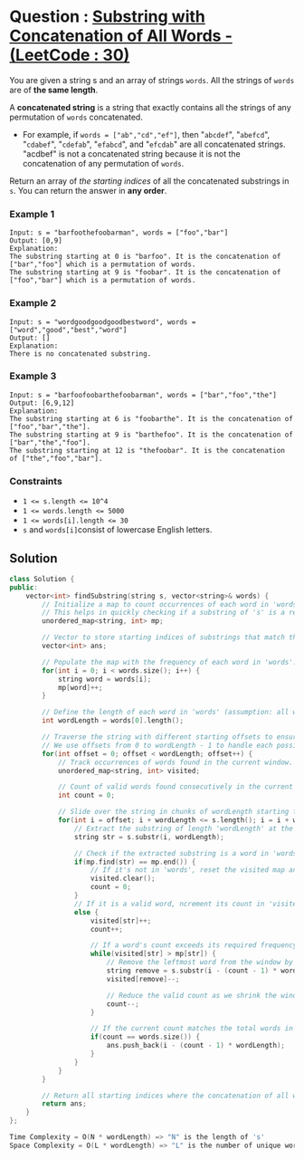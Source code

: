 # Question : [Substring with Concatenation of All Words - (LeetCode : 30)](https://leetcode.com/problems/substring-with-concatenation-of-all-words/description/)

You are given a string s and an array of strings `words`. All the strings of `words` are of **the same length**.

A **concatenated string** is a string that exactly contains all the strings of any permutation of `words` concatenated.
- For example, if `words = ["ab","cd","ef"]`, then "`abcdef`", "`abefcd`", "`cdabef`", "`cdefab`", "`efabcd`", and "`efcdab`" are all concatenated strings. "acdbef" is not a concatenated string because it is not the concatenation of any permutation of `words`.

Return an array of *the starting indices* of all the concatenated substrings in `s`. You can return the answer in **any order**.

### Example 1

```
Input: s = "barfoothefoobarman", words = ["foo","bar"]
Output: [0,9]
Explanation:
The substring starting at 0 is "barfoo". It is the concatenation of ["bar","foo"] which is a permutation of words.
The substring starting at 9 is "foobar". It is the concatenation of ["foo","bar"] which is a permutation of words.
```

### Example 2

```
Input: s = "wordgoodgoodgoodbestword", words = ["word","good","best","word"]
Output: []
Explanation:
There is no concatenated substring.
```

### Example 3

```
Input: s = "barfoofoobarthefoobarman", words = ["bar","foo","the"]
Output: [6,9,12]
Explanation:
The substring starting at 6 is "foobarthe". It is the concatenation of ["foo","bar","the"].
The substring starting at 9 is "barthefoo". It is the concatenation of ["bar","the","foo"].
The substring starting at 12 is "thefoobar". It is the concatenation of ["the","foo","bar"].
```

### Constraints

-   `1 <= s.length <= 10^4`
-   `1 <= words.length <= 5000`
-   `1 <= words[i].length <= 30`
-   `s` and `words[i]`consist of lowercase English letters.


## Solution

```Cpp
class Solution {
public:
    vector<int> findSubstring(string s, vector<string>& words) {
        // Initialize a map to count occurrences of each word in 'words'.
        // This helps in quickly checking if a substring of 's' is a required word and how many times it appears.
        unordered_map<string, int> mp;

        // Vector to store starting indices of substrings that match the concatenation of 'words'.
        vector<int> ans;

        // Populate the map with the frequency of each word in 'words'.
        for(int i = 0; i < words.size(); i++) {
            string word = words[i];
            mp[word]++;
        }

        // Define the length of each word in 'words' (assumption: all words are of the same length).
        int wordLength = words[0].length();

        // Traverse the string with different starting offsets to ensure all potential substrings are checked.
        // We use offsets from 0 to wordLength - 1 to handle each possible starting position within a word-length block.
        for(int offset = 0; offset < wordLength; offset++) {
            // Track occurrences of words found in the current window.
            unordered_map<string, int> visited;

            // Count of valid words found consecutively in the current window.
            int count = 0;

            // Slide over the string in chunks of wordLength starting from 'offset'.
            for(int i = offset; i + wordLength <= s.length(); i = i + wordLength) {
                // Extract the substring of length 'wordLength' at the current position.
                string str = s.substr(i, wordLength);

                // Check if the extracted substring is a word in 'words'.
                if(mp.find(str) == mp.end()) {
                    // If it's not in 'words', reset the visited map and count.
                    visited.clear();
                    count = 0;
                } 
                // If it is a valid word, ncrement its count in 'visited' and the count of valid words.
                else {
                    visited[str]++;
                    count++;

                    // If a word's count exceeds its required frequency in 'words', adjust the window.
                    while(visited[str] > mp[str]) {
                        // Remove the leftmost word from the window by decreasing its count in 'visited'.
                        string remove = s.substr(i - (count - 1) * wordLength, wordLength);
                        visited[remove]--;

                        // Reduce the valid count as we shrink the window.
                        count--;
                    }

                    // If the current count matches the total words in 'words', add the start index of this substring to 'ans'.
                    if(count == words.size()) {
                        ans.push_back(i - (count - 1) * wordLength);
                    }
                }
            }
        }

        // Return all starting indices where the concatenation of all words in 'words' was found.
        return ans;
    }
};

Time Complexity = O(N * wordLength) => "N" is the length of 's'
Space Complexity = O(L * wordLength) => "L" is the number of unique words in 'words'
```